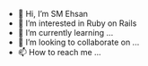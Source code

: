 - 👋 Hi, I’m SM Ehsan
- 👀 I’m interested in Ruby on Rails
- 🌱 I’m currently learning ...
- 💞️ I’m looking to collaborate on ...
- 📫 How to reach me ...

<!---
ehsanatwork/ehsanatwork is a ✨ special ✨ repository because its `README.md` (this file) appears on your GitHub profile.
You can click the Preview link to take a look at your changes.
--->
